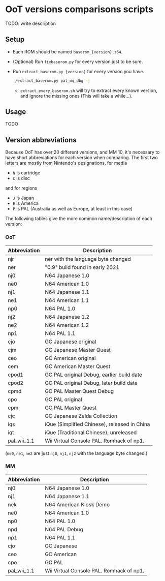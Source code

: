 # OoT versions comparisons scripts

TODO: write description

## Setup

- Each ROM should be named `baserom_{version}.z64`.
- (Optional) Run `fixbaserom.py` for every version just to be sure.
- Run `extract_baserom.py {version}` for every version you have.

  ```bash
  ./extract_baserom.py pal_mq_dbg -j
  ```

  - `extract_every_baserom.sh` will try to extract every known version, and ignore the missing ones (This will take a while...).

## Usage

TODO

## Version abbreviations

Because OoT has over 20 different versions, and MM 10, it's necessary to have short abbreviations for each version when comparing. The first two letters are mostly from Nintendo's designations, for media

- `N` is cartridge
- `C` is disc

and for regions

- `J` is Japan
- `E` is America
- `P` is PAL (Australia as well as Europe, at least in this case)

The following tables give the more common name/description of each version:

### OoT

| Abbreviation | Description                                  |
| ------------ | -------------------------------------------- |
| njr          | ner with the language byte changed           |
| ner          | "0.9" build found in early 2021              |
| nj0          | N64 Japanese 1.0                             |
| ne0          | N64 American 1.0                             |
| nj1          | N64 Japanese 1.1                             |
| ne1          | N64 American 1.1                             |
| np0          | N64 PAL 1.0                                  |
| nj2          | N64 Japanese 1.2                             |
| ne2          | N64 American 1.2                             |
| np1          | N64 PAL 1.1                                  |
| cjo          | GC Japanese original                         |
| cjm          | GC Japanese Master Quest                     |
| ceo          | GC American original                         |
| cem          | GC American Master Quest                     |
| cpod1        | GC PAL original Debug, earlier build date    |
| cpod2        | GC PAL original Debug, later build date      |
| cpmd         | GC PAL Master Quest Debug                    |
| cpo          | GC PAL original                              |
| cpm          | GC PAL Master Quest                          |
| cjc          | GC Japanese Zelda Collection                 |
| iqs          | iQue (Simplified Chinese), released in China |
| iqt          | iQue (Traditional Chinese), unreleased       |
| pal_wii_1.1  | Wii Virtual Console PAL. Romhack of np1.     |

(`ne0`, `ne1`, `ne2` are just `nj0`, `nj1`, `nj2` with the language byte changed.)

### MM

| Abbreviation | Description                              |
| ------------ | ---------------------------------------- |
| nj0          | N64 Japanese 1.0                         |
| nj1          | N64 Japanese 1.1                         |
| nek          | N64 American Kiosk Demo                  |
| ne0          | N64 American 1.0                         |
| np0          | N64 PAL 1.0                              |
| npd          | N64 PAL Debug                            |
| np1          | N64 PAL 1.1                              |
| cjo          | GC Japanese                              |
| ceo          | GC American                              |
| cpo          | GC PAL                                   |
| pal_wii_1.1  | Wii Virtual Console PAL. Romhack of np1. |
